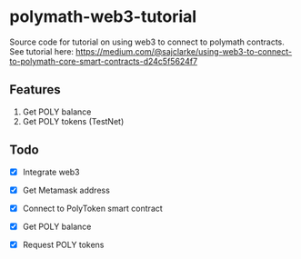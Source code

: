 # polymath-web3-tutorial
Source code for tutorial on using web3 to connect to polymath contracts. See tutorial here: https://medium.com/@sajclarke/using-web3-to-connect-to-polymath-core-smart-contracts-d24c5f5624f7

## Features
1. Get POLY balance
2. Get POLY tokens (TestNet)

## Todo
- [x] Integrate web3
- [x] Get Metamask address
- [x] Connect to PolyToken smart contract
- [x] Get POLY balance
- [x] Request POLY tokens

